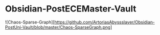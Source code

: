 # Obsidian-PostECEMaster-Vault



![Chaos-Sparse-Graph][https://github.com/ArtoriasAbyssslayer/Obsidian-PostUni-Vault/blob/master/Chaos-SparseGraph.png]